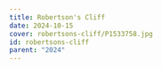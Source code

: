 ```yaml
---
title: Robertson's Cliff
date: 2024-10-15
cover: robertsons-cliff/P1533758.jpg
id: robertsons-cliff
parent: "2024"
---
```

